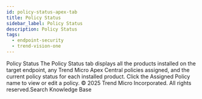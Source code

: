 ```yaml
---
id: policy-status-apex-tab
title: Policy Status
sidebar_label: Policy Status
description: Policy Status
tags:
  - endpoint-security
  - trend-vision-one
---
```


 Policy Status The Policy Status tab displays all the products installed on the target endpoint, any Trend Micro Apex Central policies assigned, and the current policy status for each installed product. Click the Assigned Policy name to view or edit a policy. © 2025 Trend Micro Incorporated. All rights reserved.Search Knowledge Base